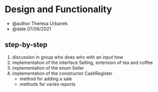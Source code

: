 # Design and Functionality #

- @author Theresa Urbanek
- @date 07/06/2021

## step-by-step ##
1) discussion in group who does who with an input how
2) implementation of the interface Selling, extension of tea and coffee
3) implementation of the enum Seller
4) implementation of the constructor CashRegister
    + method for adding a sale
    + methods for varies reports
    